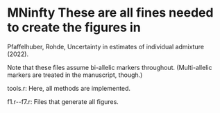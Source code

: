 # MNinfty These are all fines needed to create the figures in
Pfaffelhuber, Rohde, Uncertainty in estimates of individual admixture
(2022).

Note that these files assume bi-allelic markers
throughout. (Multi-allelic markers are treated in the manuscript,
though.)

tools.r: Here, all methods are implemented.

f1.r--f7.r: Files that generate all figures.
